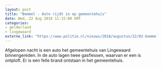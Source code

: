 ```yaml
---
layout: post
title: "Bemmel - Auto rijdt in op gemeentehuis"
date: Wed, 22 Aug 2018 11:15:00 GMT
categories: 
- gelderland 
- lingewaard 
externe_link: "https://www.politie.nl/nieuws/2018/augustus/22/02-bemmel-auto-rijdt-in-op-gemeentehuis.html"
---
```


Afgelopen nacht is een auto het gemeentehuis van Lingewaard binnengereden. In de auto lagen twee gasflessen, waarvan er een is ontploft. Er is een felle brand ontstaan in het gemeentehuis.
